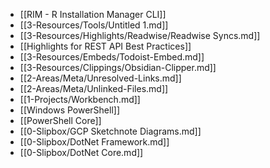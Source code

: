 - [[RIM - R Installation Manager CLI]]
- [[3-Resources/Tools/Untitled 1.md]]
- [[3-Resources/Highlights/Readwise/Readwise Syncs.md]]
- [[Highlights for REST API Best Practices]]
- [[3-Resources/Embeds/Todoist-Embed.md]]
- [[3-Resources/Clippings/Obsidian-Clipper.md]]
- [[2-Areas/Meta/Unresolved-Links.md]]
- [[2-Areas/Meta/Unlinked-Files.md]]
- [[1-Projects/Workbench.md]]
- [[Windows PowerShell]]
- [[PowerShell Core]]
- [[0-Slipbox/GCP Sketchnote Diagrams.md]]
- [[0-Slipbox/DotNet Framework.md]]
- [[0-Slipbox/DotNet Core.md]]